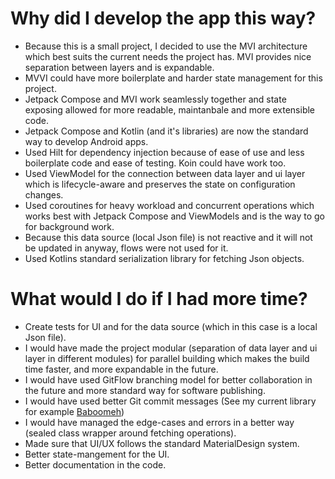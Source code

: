# Why did I develop the app this way?
- Because this is a small project, I decided to use the MVI architecture which best suits the current needs the project has. MVI provides nice separation between layers and is expandable.
- MVVI could have more boilerplate and harder state management for this project.
- Jetpack Compose and MVI work seamlessly together and state exposing allowed for more readable, maintanbale and more extensible code.
- Jetpack Compose and Kotlin (and it's libraries) are now the standard way to develop Android apps.
- Used Hilt for dependency injection because of ease of use and less boilerplate code and ease of testing. Koin could have work too.
- Used ViewModel for the connection between data layer and ui layer which is lifecycle-aware and preserves the state on configuration changes.
- Used coroutines for heavy workload and concurrent operations which works best with Jetpack Compose and ViewModels and is the way to go for background work.
- Because this data source (local Json file) is not reactive and it will not be updated in anyway, flows were not used for it.
- Used Kotlins standard serialization library for fetching Json objects.

# What would I do if I had more time?
- Create tests for UI and for the data source (which in this case is a local Json file).
- I would have made the project modular (separation of data layer and ui layer in different modules) for parallel building which makes the build time faster, and more expandable in the future.
- I would have used GitFlow branching model for better collaboration in the future and more standard way for software publishing.
- I would have used better Git commit messages (See my current library for example [Baboomeh](https://github.com/Mohammad3125/Baboomeh/commits/develop/))
- I would have managed the edge-cases and errors in a better way (sealed class wrapper around fetching operations).
- Made sure that UI/UX follows the standard MaterialDesign system.
- Better state-mangement for the UI.
- Better documentation in the code.
